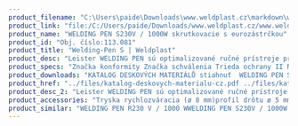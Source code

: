 ```yaml
---
product_filename: "C:\Users\paide\Downloads\www.weldplast.cz\markdown\welding-pen-s.md"
product_link: "file:/C:/Users/paide/Downloads/www.weldplast.cz/www.weldplast.cz/sk/welding-pen-s"
product_name: "WELDING PEN S230V / 1000W skrutkovacie s eurozástrčkou"
product_id: "Obj. číslo:113.081"
product_title: "Welding-Pen S | Weldplast"
product_desc: "Leister WELDING PEN sú optimalizované ručné prístroje pre rychlosvařování. Ich štíhly dizajn a externý prívod vzduchu pomocou otočnej vzduchovej hadice Vám ušetrí veľa námahy.Prívod vzduchu dúchadlom Leister ROBUST alebo stlačený vzduchOtočná vzduchová hadicaChladená trubica výhrevného telesaJednoduché ovládanie potenciometrom"
product_specs: "Značka konformity Značka schválenia Trieda ochrany II NapätieV~230 PríkonW1000 FrekvenciaHz50 / 60 Max. teplota°C600 Prietok vzduchul/min60 Rozmerymm270 x 43 (rukojeť ø 32) Hmotnosťkg1 (s kabelem 3 m vzduchovou hadicí a Y-přípojkou) Druh certifikácieCCA"
product_downloads: "KATALOG DESKOVÝCH MATERIÁLŮ stiahnuť  WELDING PEN S/R - manuál CZ_SK stiahnuť  WELDING PEN - produktový list stiahnuť"
product_href: "../files/katalog-deskovych-materialu-cz.pdf ../files/katalog-deskovych-materialu-cz.pdf ../files/997-welding-pen-s-r-manual-cz-sk.pdf ../files/997-welding-pen-s-r-manual-cz-sk.pdf ../files/welding-pen-r-s-produktovy-list-leister.pdf ../files/welding-pen-r-s-produktovy-list-leister.pdf"
product_desc_2: "Leister WELDING PEN sú optimalizované ručné prístroje pre rychlosvařování. Ich štíhly dizajn a externý prívod vzduchu pomocou otočnej vzduchovej hadice Vám ušetrí veľa námahy.Prívod vzduchu dúchadlom Leister ROBUST alebo stlačený vzduchOtočná vzduchová hadicaChladená trubica výhrevného telesaJednoduché ovládanie potenciometrom"
product_accessories: "Tryska rychlozváracia (ø 8 mm)profil drôtu ø 5 mm zúžená vyhnutáAdaptér (ø 213 mm)na M14 pro skrutkovacie tryskyTryska reflektorová dierovaná (ø 8 mm)10 x 12 mm 90° zahnutáAdaptér (M14) na M1445° zahnutý pro skrutkovacie tryskyAdaptér (M14) na M1530° zahnutý pro skrutkovacie tryskyTryska rychlozváracia skrutkovacia (M14)profil drôtu ø 4 mm pre fluoroplastyTryska základná skrutkovacia (M14) (ø 5 mm)43 mm priamaTryska rychlozváracia skrutkovacia (M14)profil drôtu Δ 57 x 37 mm bez stehovacího ramienkaTryska rychlozváracia skrutkovacia (M14)profil drôtu ø 3 mmTryska rychlozváracia skrutkovacia (M14)profil drôtu ø 4 mmTryska rychlozváracia skrutkovacia (M14)profil drôtu Δ 57 x 37 mm se stehovacím ramienkomTryska rychlozváracia skrutkovacia (M14)profil drôtu ø 3 mm se stehovacím ramienkomTryska rychlozváracia skrutkovacia (M14)profil drôtu ø 4 mm se stehovacím ramienkomTryska rychlozváracia (ø 8 mm)pro pásku 12 x 45 mmTryska rychlozváracia (ø 8 mm)pro pásku 8 x 2 mmTryska rychlozváracia (ø 8 mm)profil drôtu Δ 7 mmTryska rychlozváracia (ø 8 mm)profil drôtu Δ 57 mmTryska rychlozváracia (ø 8 mm)profil drôtu ø 5 mmTryska rychlozváracia (ø 8 mm)profil drôtu ø 4 mmTryska rychlozváracia (ø 8 mm)profil drôtu ø 3 mmTryska stehovacia skrutkovacia (M14)Tryska rychlozváracia skrutkovacia (M14)profil drôtu Δ 7 x 55 mm bez stehovacího ramienkaTryska reflektorová dierovaná (ø 8 mm)ø 13 mm 75° zahnutáTryska základná skrutkovacia (M14) (ø 5 mm)43 mm 15° vyhnutáTryska rychlozváracia (ø 8 mm)profil drôtu ø 5 mm zúženáTryska rychlozváracia (ø 8 mm)profil drôtu ø 4 mm zúženáTryska rychlozváracia (ø 8 mm)profil drôtu ø 3 mm zúžená WELDING PEN R230 V / 1000 WWELDING PEN S230V / 1000W skrutkovacie s eurozástrčkouLABOR Ss MINOREM 230 V / 900 W 15 m hadicaLABOR S230 V / 800 W  s boxom 3 m hadicaDIODE PID230 V / 1600 W pre trysky skrutkovacieDIODE PID230V/1600W pre násuvné tryskyDIODE S230 V / 1600 W pre trysky skrutkovacieDIODE S230 V / 1600 W pre trysky násuvné (3 m hadica)"
product_similar: "WELDING PEN R230 V / 1000 WWELDING PEN S230V / 1000W skrutkovacie s eurozástrčkouLABOR Ss MINOREM 230 V / 900 W 15 m hadicaLABOR S230 V / 800 W  s boxom 3 m hadicaDIODE PID230 V / 1600 W pre trysky skrutkovacieDIODE PID230V/1600W pre násuvné tryskyDIODE S230 V / 1600 W pre trysky skrutkovacieDIODE S230 V / 1600 W pre trysky násuvné (3 m hadica)"
---
```


